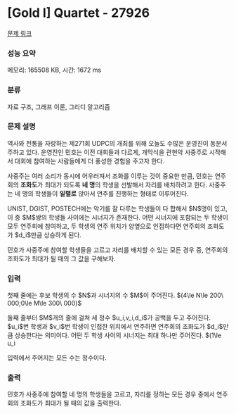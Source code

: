 # [Gold I] Quartet - 27926 

[문제 링크](https://www.acmicpc.net/problem/27926) 

### 성능 요약

메모리: 165508 KB, 시간: 1672 ms

### 분류

자료 구조, 그래프 이론, 그리디 알고리즘

### 문제 설명

<p>역사와 전통을 자랑하는 제271회 UDPC의 개최를 위해 오늘도 수많은 운영진이 동분서주하고 있다. 운영진인 민호는 이전 대회들과 다르게, 개막식을 관현악 사중주로 시작해서 대회에 참여하는 사람들에게 더 풍성한 경험을 주고자 한다.</p>

<p>사중주는 여러 소리가 동시에 어우러져서 조화를 이루는 것이 중요한 만큼, 민호는 연주회의 <strong>조화도</strong>가 최대가 되도록 <strong>네 명</strong>의 학생을 선발해서 자리를 배치하려고 한다. 사중주는 네 명의 학생들이 <strong>일렬로</strong> 앉아서 연주를 진행하는 형태로 이루어진다.</p>

<p>UNIST, DGIST, POSTECH에는 악기를 잘 다루는 학생들이 다 합해서 $N$명이 있고, 이 중 $M$쌍의 학생들 사이에는 시너지가 존재한다. 어떤 시너지에 포함되는 두 학생이 모두 연주회에 참여하고, 두 학생의 연주 위치가 양옆으로 인접하다면 연주회의 조화도가 $d_i$만큼 상승하게 된다.</p>

<p>민호가 사중주에 참여할 학생들을 고르고 자리를 배치할 수 있는 모든 경우 중, 연주회의 조화도가 최대가 될 때의 그 값을 구해보자.</p>

### 입력 

 <p>첫째 줄에는 후보 학생의 수 $N$과 시너지의 수 $M$이 주어진다. $(4\le N\le 200\ 000;0\le M\le 300\ 000)$</p>

<p>둘째 줄부터 $M$개의 줄에 걸쳐 세 정수 $u_i,v_i,d_i$가 공백을 두고 주어진다. $u_i$번 학생과 $v_i$번 학생이 인접한 위치에서 연주하면 연주회의 조화도가 $d_i$만큼 상승한다는 의미이다. 어떤 두 학생 사이의 시너지는 최대 하나만 주어진다. $(1\le u_i<v_i\le N;1\le d_i\le 10^9)$</p>

<p>입력에서 주어지는 모든 수는 정수이다.</p>

### 출력 

 <p>민호가 사중주에 참여할 네 명의 학생들을 고르고, 자리를 정하는 모든 경우 중에서 연주회의 조화도가 최대가 될 때의 값을 출력한다.</p>

